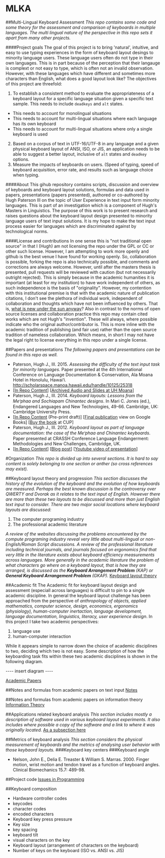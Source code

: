 # MLKA
##Multi-Lingual Keyboard Assessment
_This repo contains some code and some theory for the assessment and comparison of keyboards in multiple languages. The multi lingual nature of the perspective in this repo sets it apart from many other projects._

####Project goals
The goal of this project is to bring 'natural', intuitive, and easy to use typing experiences in the form of keyboard layout desings to minority language users. These language users often do not type in their own languages. This is in part because of the perception that their langauge is complext or not easy to type, which is often not an invalid observation. However, with these languages which have different and sometimes more characters than English, what does a good layout look like?
The objectives of this project are threefold:

1. To establish a consistent method to evaluate the appropriateness of a keyboard layout for a specific language situation given a specific text sample. This needs to include `deadkeys` and `alt` states.
 * This needs to account for monolingual situations
 * This needs to account for multi-lingual situations where each language has its own keyboard
 * This needs to account for multi-lingual situations where only a single keyboard is used
2. Based on a corpus of text in UTF-16/UTF-8 in any language and a given physical keyboard layout of ANSI, ISO, or JIS, an application needs to be able to suggest a better layout, inclusive of `alt` states and `deadkey` options.
3. Measure the impacts of keyboards on users. (Speed of typing, speed of keyboard acquisition, error rate, and results such as language choice when typing.

####About
This gihub repository contains scripts, discussion and overview of keyboards and keyboard layout solutions, formulas and data used in papers, presentations (papers presented), authored or co-authored by Hugh Paterson III on the topic of User Experience in text input form minority languages. This is part of an investigation which is a component of Hugh's Masters in Linguistics.
The purpose of this work is to present research and raises questions about the keyboard layout design presented to minority language users of text input solutions. It is my hope to make the text input process easier for languages which are discriminated against by technological norms.

####License and contributions
In one sense this is "not traditional open source" in that I (Hugh) am not licensing the repo under the GPL or CC or other such license. However, I am attempting to work more openly and github is the best venue I have found for working openly. So, collaboration is possible, forking the repo is also technically possible, and comments and corrections are always welcome. However, until after the masters thesis is presented, pull requests will be reviewed with caution (but not necessarily outright rejected). This is simply because in the academic humanities it is important (at least for my institution) to have work independent of others, as such independence is the basis of "originality". However, my contention with this institutional premise is that with the academic nature of publication citations, I don't see the plethora of individual work, independent of collaboration and thoughts which have not been influenced by others. That is, [what is new under the sun anyway](https://youtu.be/c7g_oViD00I?t=8s)?
Also in contrast to the norms of open source licenses and collaboration practice this repo may contain cited works which are not Hugh's "invention". These will always, where possible indicate who the original author/contributor is. This is more inline with the academic tradition of publishing (and fair use) rather than the open source tradition of nameless collaboration. Which means, in short I may not have the legal right to license everything in this repo under a single license.

##Papers and presentations
_The following papers and presentations can be found in this repo as well._
* Paterson, Hugh J., III. 2015. _Assessing the difficulty of the text input task for minority languages_. Paper presented at the 4th International Conference on Language Documentation & Conservation, Ala Moana Hotel in Honolulu, Hawai‘i. http://scholarspace.manoa.hawaii.edu/handle/10125/25318
 * [[In Repo Content](2015%20-%20ICLDC%20-%20Assessing%20the%20difficulty%20Presentation)] [[Archived Audio and Slides at UH Moana](http://scholarspace.manoa.hawaii.edu/handle/10125/25318)]
* Paterson, Hugh J., III. 2014. _Keyboard layouts: Lessons from the Meꞌphaa and Sochiapam Chinantec designs_. In Mari C. Jones (ed.), Endangered Languages and New Technologies, 49-66. Cambridge, UK: Cambridge University Press.
 * [[In Repo Content](2014%20-%20Publication%20%20-%20Submission%20(Not%20final%20publication%20version)/Second%20(shorter)%20Paper/Final%20submission) (Pre-print draft)] [[Final publication](https://books.google.com/books?id=HpBEBQAAQBAJ&pg=PA49&dq=hugh+Paterson+III&hl=en&sa=X&ei=hDgOVbWpD8r9yQS9g4KYAg&ved=0CCQQ6AEwAQ#v=onepage&q=hugh%20Paterson%20III&f=false) view on Google Books] [[Buy the book](http://www.cambridge.org/US/academic/subjects/languages-linguistics/sociolinguistics/endangered-languages-and-new-technologies) at CUP]
* Paterson, Hugh J., III. 2012. _Keyboard layout as part of language documentation: the case of the Meꞌphaa and Chinantec keyboards_. Paper presented at CRASSH Conference Language Endangerment: Methodologies and New Challenges, Cambridge, UK.
 * [[In Repo Content](/2012%20-%20Paper%20presented%20at%20CRASSH)] [[Blog post](http://hugh.thejourneyler.org/2012/keyboard-design-for-minority-languages/)] [[Youtube video of presentation](http://youtu.be/_Z5n77NPZC0)]

#Organization
_This repo is divided up into several sections. It is hard to say content is solely belonging to one section or anther (so cross references may exist)._

##Keyboard layout theory and progression
_This section discusses the history of the evolution of the keyboard and the evolution of how keyboards are measured. Perhaps the best known discussion is the controversy over QWERTY and Dvorak as it relates to the text input of English. However there are more than these two layouts to be discussed and more than just English text input to consider._
_There are two major social locations where keyboard layouts are discussed:_
  1. The computer programing industry
  2. The professional academic literature

_A review of the websites discussing the problems encountered by the compute programing industry reveal very little about multi-lingual or non-English/Roman Script discussions. A review of the professional literature including technical journals, and journals focused on ergonomics find that very little in the literature exists about keyboard efficiency measurements across languages. More generally in the academic literature the problem of what characters go where on a keyboard layout, that is how they are arranged, is discussed as the **Keyboard Arrangement Problem** (KAP) or **General Keyboard Arrangement Problem** (GKAP)._
[Keyboard layout theory](/KeyboardLayoutTheory.md)

##Academic fit
The Academic fit for keyboard layout design and assessment (especiall across languages) is difficult to pin to a single academic discipline. In general the keyboard layout challenge has been approached from the perspective of _anthropology of objects, applied mathematics, computer science, design, economics, ergonomics (physiology), human-computer inertaction, language development, language documentation, linguistics, literacy, user experience design_. In this project I take two academic perspectives: 
 1. language use
 2. human-computer interaction

While it appears simple to narrow down the choice of academic disciplines to two, deciding which two is not easy. Some description of how the keyboarding task fits within these two academic disciplines is shown in the following diagram.

---- insert diagram ----

[Academic Papers](/AcademicPapersToCheckOut.md)

##Notes and formulas from academic papers on text input
[Notes](/notes.md)

##Notes and formulas from academic papers on information theory
[Information Theory](/InformationTheory.md)

##Applications related keyboard analysis
_This section includes mostly a description of software used in various keyboard layout experiments. It also includes where possible a copy of the software and a link to where it was originally located._
[As a subsection here](/ReferencesAndLinks.md)

##Metrics of keyboard analysis
_This section considers the physical measurement of keyboards and the metrics of analysing user behavior with those keybaord layouts._
###Keyboard key centers
###Keyboard angle
* Nelson, John E., Delia E. Treaster & William S. Marras. 2000. Finger motion, wrist motion and tendon travel as a function of keyboard angles. Clinical Biomechanics 15.7: 489-98.

##Project code
[Issues in Programming](/PythonHelps.md)

##Keyboard composition
* Hardware controller codes
* keycodes
* character codes
* encoded characters
* Keyboard key press pressure
* Key size
* key spacing
* keyboard tilt
* visual characters on the key
* Keyboard layout (arrangement of characters on the keyboard)
* Number of keys on the keyboard (ISO vs. ANSI vs. JIS)
